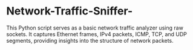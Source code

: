 # Network-Traffic-Sniffer-
This Python script serves as a basic network traffic analyzer using raw sockets. It captures Ethernet frames, IPv4 packets, ICMP, TCP, and UDP segments, providing insights into the structure of network packets.
